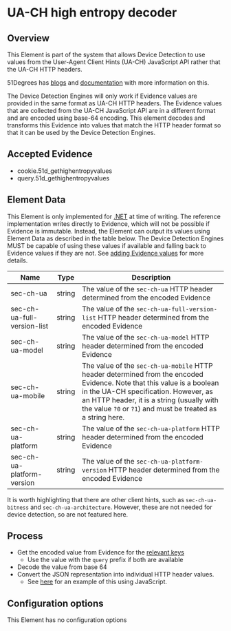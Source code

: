 # UA-CH high entropy decoder

## Overview

This Element is part of the system that allows Device Detection to use
values from the User-Agent Client Hints (UA-CH) JavaScript API rather
that the UA-CH HTTP headers.

51Degrees has [blogs](https://51degrees.com/blog/implementing-user-agent-client-hints)
and [documentation](https://51degrees.com/documentation/_device_detection__features__u_a_c_h__javascript.html)
with more information on this.

The Device Detection Engines will only work if Evidence values are provided
in the same format as UA-CH HTTP headers. The Evidence values that are
collected from the UA-CH JavaScript API are in a different format and are
encoded using base-64 encoding. This element decodes and transforms this
Evidence into values that match the HTTP header format so that it can
be used by the Device Detection Engines.

## Accepted Evidence

- cookie.51d_gethighentropyvalues
- query.51d_gethighentropyvalues

## Element Data

This Element is only implemented for
[.NET](https://github.com/51Degrees/device-detection-dotnet/blob/master/FiftyOne.DeviceDetection/FiftyOne.DeviceDetection/Uach/UachJsConversionElement.cs)
at time of writing.
The reference implementation writes directly to Evidence, which will not
be possible if Evidence is immutable.
Instead, the Element can output its values using Element Data as described
in the table below.
The Device Detection Engines MUST be capable of using these values if
available and falling back to Evidence values if they are not.
See [adding Evidence values](../../../pipeline-specification/features/evidence.md#adding-evidence-values)
for more details.

| **Name**                    | **Type** | **Description**                                                                                                                                                                                                                                                            |
|-----------------------------|----------|----------------------------------------------------------------------------------------------------------------------------------------------------------------------------------------------------------------------------------------------------------------------------|
| sec-ch-ua                   | string   | The value of the `sec-ch-ua` HTTP header determined from the encoded Evidence                                                                                                                                                                                              |
| sec-ch-ua-full-version-list | string   | The value of the `sec-ch-ua-full-version-list` HTTP header determined from the encoded Evidence                                                                                                                                                                            |
| sec-ch-ua-model             | string   | The value of the `sec-ch-ua-model` HTTP header determined from the encoded Evidence                                                                                                                                                                                        |
| sec-ch-ua-mobile            | string   | The value of the `sec-ch-ua-mobile` HTTP header determined from the encoded Evidence. Note that this value is a boolean in the UA-CH specification. However, as an HTTP header, it is a string (usually with the value `?0` or `?1`) and must be treated as a string here. |
| sec-ch-ua-platform          | string   | The value of the `sec-ch-ua-platform` HTTP header determined from the encoded Evidence                                                                                                                                                                                     |
| sec-ch-ua-platform-version  | string   | The value of the `sec-ch-ua-platform-version` HTTP header determined from the encoded Evidence                                                                                                                                                                             |

It is worth highlighting that there are other client hints, such as
`sec-ch-ua-bitness` and `sec-ch-ua-architecture`. However, these are
not needed for device detection, so are not featured here.

## Process

- Get the encoded value from Evidence for the [relevant keys](#accepted-evidence)
  - Use the value with the `query` prefix if both are available
- Decode the value from base 64
- Convert the JSON representation into individual HTTP header values.
  - See [here](https://github.com/51Degrees/sua-uach-conversion/blob/main/src/convertSUAtoUACH.js)
    for an example of this using JavaScript.

## Configuration options

This Element has no configuration options
